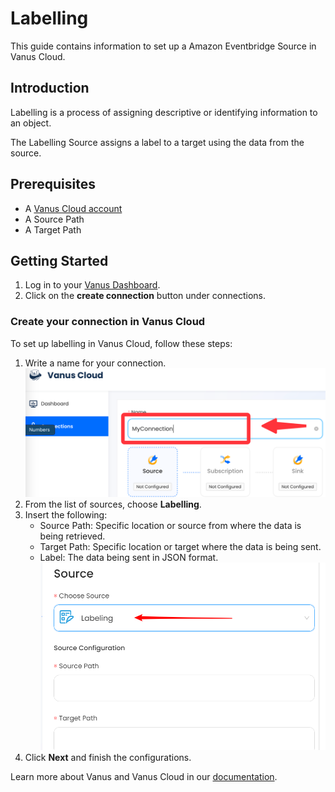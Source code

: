 # Labelling

This guide contains information to set up a Amazon Eventbridge Source in Vanus Cloud.

## Introduction

Labelling is a process of assigning descriptive or identifying information to an object.

The Labelling Source assigns a label to a target using the data from the source.

## Prerequisites

- A [Vanus Cloud account](https://cloud.vanus.ai)
- A Source Path
- A Target Path

## Getting Started

1. Log in to your [Vanus Dashboard](https://cloud.vanus.ai/dashboard).
2. Click on the **create connection** button under connections.

### Create your connection in Vanus Cloud

To set up labelling in Vanus Cloud, follow these steps:

1. Write a name for your connection.
   ![img.png](images/name.png)
2. From the list of sources, choose **Labelling**.
3. Insert the following:
    - Source Path: Specific location or source from where the data is being retrieved.
    - Target Path: Specific location or target where the data is being sent.
    - Label: The data being sent in JSON format.
![img.png](images/img.png)
3. Click **Next** and finish the configurations.

Learn more about Vanus and Vanus Cloud in our [documentation](https://docs.vanus.ai).
